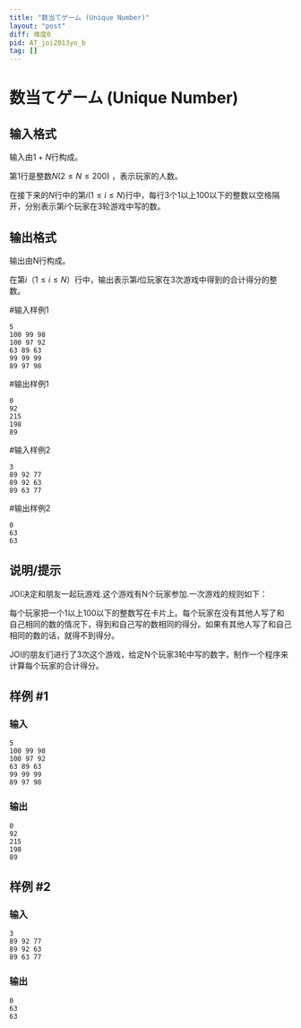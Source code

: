 ```yaml
---
title: "数当てゲーム (Unique Number)"
layout: "post"
diff: 难度0
pid: AT_joi2013yo_b
tag: []
---
```


# 数当てゲーム (Unique Number)

## 输入格式

输入由$1+N$行构成。

第1行是整数$N(2 \leq N \leq 200)$ ，表示玩家的人数。

在接下来的$N$行中的第$i(1 \leq i \leq N)$行中，每行3个$1$以上$100$以下的整数以空格隔开，分别表示第$i$个玩家在3轮游戏中写的数。

## 输出格式

输出由N行构成。

在第$i（1 \leq i \leq N）$行中，输出表示第$i$位玩家在3次游戏中得到的合计得分的整数。

#输入样例1
```
5
100 99 98
100 97 92
63 89 63
99 99 99
89 97 98
```

#输出样例1
```
0
92
215
198
89

```

#输入样例2
```
3
89 92 77
89 92 63
89 63 77

```

#输出样例2
```
0
63
63

```

## 说明/提示

JOI决定和朋友一起玩游戏.这个游戏有N个玩家参加.一次游戏的规则如下：

每个玩家把一个1以上100以下的整数写在卡片上。每个玩家在没有其他人写了和自己相同的数的情况下，得到和自己写的数相同的得分。如果有其他人写了和自己相同的数的话，就得不到得分。

JOI的朋友们进行了3次这个游戏，给定N个玩家3轮中写的数字，制作一个程序来计算每个玩家的合计得分。

## 样例 #1

### 输入

```
5
100 99 98
100 97 92
63 89 63
99 99 99
89 97 98
```

### 输出

```
0
92
215
198
89
```

## 样例 #2

### 输入

```
3
89 92 77
89 92 63
89 63 77
```

### 输出

```
0
63
63
```

